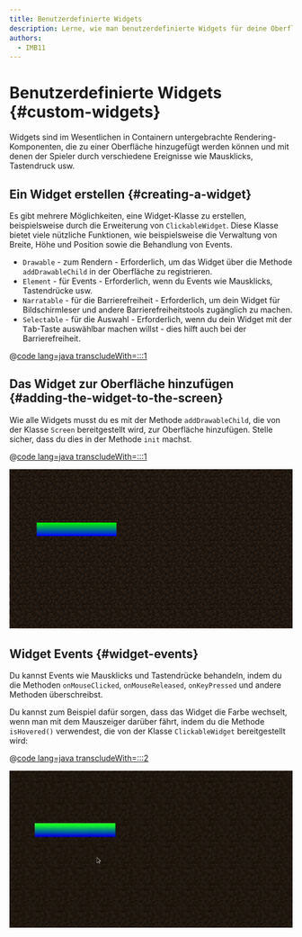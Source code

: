 ```yaml
---
title: Benutzerdefinierte Widgets
description: Lerne, wie man benutzerdefinierte Widgets für deine Oberfläche erstellt.
authors:
  - IMB11
---
```


# Benutzerdefinierte Widgets {#custom-widgets}

Widgets sind im Wesentlichen in Containern untergebrachte Rendering-Komponenten, die zu einer Oberfläche hinzugefügt werden können und mit denen der Spieler durch verschiedene Ereignisse wie Mausklicks, Tastendruck usw.

## Ein Widget erstellen {#creating-a-widget}

Es gibt mehrere Möglichkeiten, eine Widget-Klasse zu erstellen, beispielsweise durch die Erweiterung von `ClickableWidget`. Diese Klasse bietet viele nützliche Funktionen, wie beispielsweise die Verwaltung von Breite, Höhe und Position sowie die Behandlung von Events.

- `Drawable` - zum Rendern - Erforderlich, um das Widget über die Methode `addDrawableChild` in der Oberfläche zu registrieren.
- `Element` - für Events - Erforderlich, wenn du Events wie Mausklicks, Tastendrücke usw.
- `Narratable` - für die Barrierefreiheit - Erforderlich, um dein Widget für Bildschirmleser und andere Barrierefreiheitstools zugänglich zu machen.
- `Selectable` - für die Auswahl - Erforderlich, wenn du dein Widget mit der <kbd>Tab</kbd>-Taste auswählbar machen willst - dies hilft auch bei der Barrierefreiheit.

@[code lang=java transcludeWith=:::1](@/reference/latest/src/client/java/com/example/docs/rendering/screens/CustomWidget.java)

## Das Widget zur Oberfläche hinzufügen {#adding-the-widget-to-the-screen}

Wie alle Widgets musst du es mit der Methode `addDrawableChild`, die von der Klasse `Screen` bereitgestellt wird, zur Oberfläche hinzufügen. Stelle sicher, dass du dies in der Methode `init` machst.

@[code lang=java transcludeWith=:::1](@/reference/latest/src/client/java/com/example/docs/rendering/screens/CustomWidget.java)

![Ein benutzerdefiniertes Widget in einer Oberfläche](/assets/develop/rendering/gui/custom-widget-example.png)

## Widget Events {#widget-events}

Du kannst Events wie Mausklicks und Tastendrücke behandeln, indem du die Methoden `onMouseClicked`, `onMouseReleased`, `onKeyPressed` und andere Methoden überschreibst.

Du kannst zum Beispiel dafür sorgen, dass das Widget die Farbe wechselt, wenn man mit dem Mauszeiger darüber fährt, indem du die Methode `isHovered()` verwendest, die von der Klasse `ClickableWidget` bereitgestellt wird:

@[code lang=java transcludeWith=:::2](@/reference/latest/src/client/java/com/example/docs/rendering/screens/CustomWidget.java)

![Hover-Event Beispiel](/assets/develop/rendering/gui/custom-widget-events.webp)
